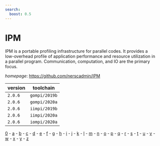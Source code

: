 ```yaml
---
search:
  boost: 0.5
---
```

# IPM

IPM is a portable profiling infrastructure for parallel codes. It provides  a low-overhead profile of application performance and resource utilization  in a parallel program. Communication, computation, and IO are the primary  focus.

*homepage*: <https://github.com/nerscadmin/IPM>

version | toolchain
--------|----------
``2.0.6`` | ``gompi/2019b``
``2.0.6`` | ``gompi/2020a``
``2.0.6`` | ``iimpi/2019b``
``2.0.6`` | ``iimpi/2020a``
``2.0.6`` | ``iompi/2020a``

[0](../0/index.md) - [a](../a/index.md) - [b](../b/index.md) - [c](../c/index.md) - [d](../d/index.md) - [e](../e/index.md) - [f](../f/index.md) - [g](../g/index.md) - [h](../h/index.md) - [i](../i/index.md) - [j](../j/index.md) - [k](../k/index.md) - [l](../l/index.md) - [m](../m/index.md) - [n](../n/index.md) - [o](../o/index.md) - [p](../p/index.md) - [q](../q/index.md) - [r](../r/index.md) - [s](../s/index.md) - [t](../t/index.md) - [u](../u/index.md) - [v](../v/index.md) - [w](../w/index.md) - [x](../x/index.md) - [y](../y/index.md) - [z](../z/index.md)

